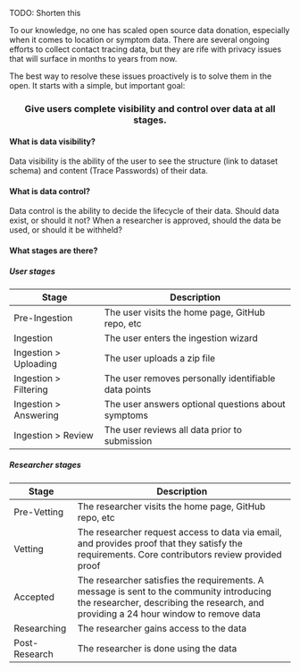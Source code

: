 TODO: Shorten this

To our knowledge, no one has scaled open source data donation, especially when it comes to location or symptom data.
There are several ongoing efforts to collect contact tracing data, but they are rife with privacy issues
that will surface in months to years from now.

The best way to resolve these issues proactively is to solve them in the open. It starts with a simple, but
important goal:

<div style="text-align: center;">
  <h3>Give users complete visibility and control over data at all stages.</h3>
</div>

#### What is data visibility?
Data visibility is the ability of the user to see the structure (link to dataset schema) and content (Trace Passwords) of their data.

#### What is data control?
Data control is the ability to decide the lifecycle of their data. Should data exist, or should it not? When a researcher is approved, should the data be used, or should it be withheld?

#### What stages are there?

##### User stages

| Stage | Description |
| --- | --- |
| Pre-Ingestion | The user visits the home page, GitHub repo, etc |
| Ingestion | The user enters the ingestion wizard |
| Ingestion > Uploading | The user uploads a zip file |
| Ingestion > Filtering | The user removes personally identifiable data points |
| Ingestion > Answering | The user answers optional questions about symptoms |
| Ingestion > Review | The user reviews all data prior to submission |

##### Researcher stages

| Stage | Description |
| --- | --- |
| Pre-Vetting | The researcher visits the home page, GitHub repo, etc |
| Vetting | The researcher request access to data via email, and provides proof that they satisfy the requirements. Core contributors review provided proof |
| Accepted | The researcher satisfies the requirements. A message is sent to the community introducing the researcher, describing the research, and providing a 24 hour window to remove data |
| Researching | The researcher gains access to the data |
| Post-Research | The researcher is done using the data |

